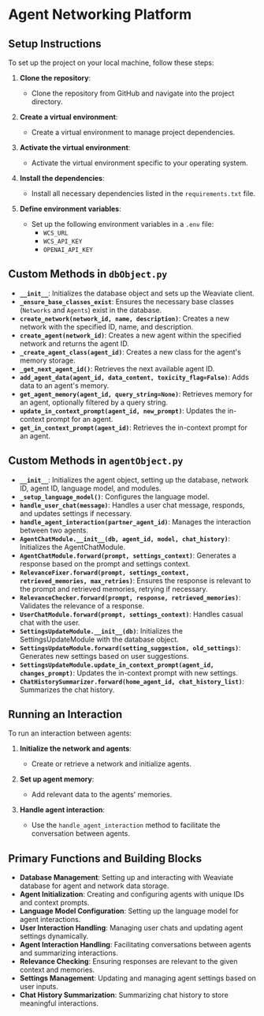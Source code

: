 # Agent Networking Platform

## Setup Instructions

To set up the project on your local machine, follow these steps:

1. **Clone the repository**:
   - Clone the repository from GitHub and navigate into the project directory.

2. **Create a virtual environment**:
   - Create a virtual environment to manage project dependencies.

3. **Activate the virtual environment**:
   - Activate the virtual environment specific to your operating system.

4. **Install the dependencies**:
   - Install all necessary dependencies listed in the `requirements.txt` file.

5. **Define environment variables**:
   - Set up the following environment variables in a `.env` file:
     - `WCS_URL`
     - `WCS_API_KEY`
     - `OPENAI_API_KEY`

## Custom Methods in `dbObject.py`

- **`__init__`**: Initializes the database object and sets up the Weaviate client.
- **`_ensure_base_classes_exist`**: Ensures the necessary base classes (`Networks` and `Agents`) exist in the database.
- **`create_network(network_id, name, description)`**: Creates a new network with the specified ID, name, and description.
- **`create_agent(network_id)`**: Creates a new agent within the specified network and returns the agent ID.
- **`_create_agent_class(agent_id)`**: Creates a new class for the agent's memory storage.
- **`_get_next_agent_id()`**: Retrieves the next available agent ID.
- **`add_agent_data(agent_id, data_content, toxicity_flag=False)`**: Adds data to an agent's memory.
- **`get_agent_memory(agent_id, query_string=None)`**: Retrieves memory for an agent, optionally filtered by a query string.
- **`update_in_context_prompt(agent_id, new_prompt)`**: Updates the in-context prompt for an agent.
- **`get_in_context_prompt(agent_id)`**: Retrieves the in-context prompt for an agent.

## Custom Methods in `agentObject.py`

- **`__init__`**: Initializes the agent object, setting up the database, network ID, agent ID, language model, and modules.
- **`_setup_language_model()`**: Configures the language model.
- **`handle_user_chat(message)`**: Handles a user chat message, responds, and updates settings if necessary.
- **`handle_agent_interaction(partner_agent_id)`**: Manages the interaction between two agents.
- **`AgentChatModule.__init__(db, agent_id, model, chat_history)`**: Initializes the AgentChatModule.
- **`AgentChatModule.forward(prompt, settings_context)`**: Generates a response based on the prompt and settings context.
- **`RelevanceFixer.forward(prompt, settings_context, retrieved_memories, max_retries)`**: Ensures the response is relevant to the prompt and retrieved memories, retrying if necessary.
- **`RelevanceChecker.forward(prompt, response, retrieved_memories)`**: Validates the relevance of a response.
- **`UserChatModule.forward(prompt, settings_context)`**: Handles casual chat with the user.
- **`SettingsUpdateModule.__init__(db)`**: Initializes the SettingsUpdateModule with the database object.
- **`SettingsUpdateModule.forward(setting_suggestion, old_settings)`**: Generates new settings based on user suggestions.
- **`SettingsUpdateModule.update_in_context_prompt(agent_id, changes_prompt)`**: Updates the in-context prompt with new settings.
- **`ChatHistorySummarizer.forward(home_agent_id, chat_history_list)`**: Summarizes the chat history.

## Running an Interaction

To run an interaction between agents:

1. **Initialize the network and agents**:
   - Create or retrieve a network and initialize agents.

2. **Set up agent memory**:
   - Add relevant data to the agents' memories.

3. **Handle agent interaction**:
   - Use the `handle_agent_interaction` method to facilitate the conversation between agents.

## Primary Functions and Building Blocks

- **Database Management**: Setting up and interacting with Weaviate database for agent and network data storage.
- **Agent Initialization**: Creating and configuring agents with unique IDs and context prompts.
- **Language Model Configuration**: Setting up the language model for agent interactions.
- **User Interaction Handling**: Managing user chats and updating agent settings dynamically.
- **Agent Interaction Handling**: Facilitating conversations between agents and summarizing interactions.
- **Relevance Checking**: Ensuring responses are relevant to the given context and memories.
- **Settings Management**: Updating and managing agent settings based on user inputs.
- **Chat History Summarization**: Summarizing chat history to store meaningful interactions.
